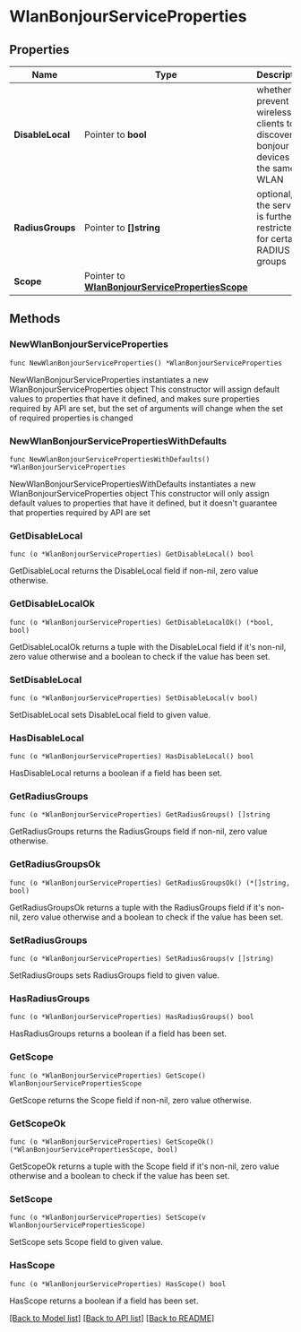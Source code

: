 # WlanBonjourServiceProperties

## Properties

Name | Type | Description | Notes
------------ | ------------- | ------------- | -------------
**DisableLocal** | Pointer to **bool** | whether to prevent wireless clients to discover bonjour devices on the same WLAN | [optional] [default to false]
**RadiusGroups** | Pointer to **[]string** | optional, if the service is further restricted for certain RADIUS groups | [optional] 
**Scope** | Pointer to [**WlanBonjourServicePropertiesScope**](WlanBonjourServicePropertiesScope.md) |  | [optional] [default to WLANBONJOURSERVICEPROPERTIESSCOPE_SAME_SITE]

## Methods

### NewWlanBonjourServiceProperties

`func NewWlanBonjourServiceProperties() *WlanBonjourServiceProperties`

NewWlanBonjourServiceProperties instantiates a new WlanBonjourServiceProperties object
This constructor will assign default values to properties that have it defined,
and makes sure properties required by API are set, but the set of arguments
will change when the set of required properties is changed

### NewWlanBonjourServicePropertiesWithDefaults

`func NewWlanBonjourServicePropertiesWithDefaults() *WlanBonjourServiceProperties`

NewWlanBonjourServicePropertiesWithDefaults instantiates a new WlanBonjourServiceProperties object
This constructor will only assign default values to properties that have it defined,
but it doesn't guarantee that properties required by API are set

### GetDisableLocal

`func (o *WlanBonjourServiceProperties) GetDisableLocal() bool`

GetDisableLocal returns the DisableLocal field if non-nil, zero value otherwise.

### GetDisableLocalOk

`func (o *WlanBonjourServiceProperties) GetDisableLocalOk() (*bool, bool)`

GetDisableLocalOk returns a tuple with the DisableLocal field if it's non-nil, zero value otherwise
and a boolean to check if the value has been set.

### SetDisableLocal

`func (o *WlanBonjourServiceProperties) SetDisableLocal(v bool)`

SetDisableLocal sets DisableLocal field to given value.

### HasDisableLocal

`func (o *WlanBonjourServiceProperties) HasDisableLocal() bool`

HasDisableLocal returns a boolean if a field has been set.

### GetRadiusGroups

`func (o *WlanBonjourServiceProperties) GetRadiusGroups() []string`

GetRadiusGroups returns the RadiusGroups field if non-nil, zero value otherwise.

### GetRadiusGroupsOk

`func (o *WlanBonjourServiceProperties) GetRadiusGroupsOk() (*[]string, bool)`

GetRadiusGroupsOk returns a tuple with the RadiusGroups field if it's non-nil, zero value otherwise
and a boolean to check if the value has been set.

### SetRadiusGroups

`func (o *WlanBonjourServiceProperties) SetRadiusGroups(v []string)`

SetRadiusGroups sets RadiusGroups field to given value.

### HasRadiusGroups

`func (o *WlanBonjourServiceProperties) HasRadiusGroups() bool`

HasRadiusGroups returns a boolean if a field has been set.

### GetScope

`func (o *WlanBonjourServiceProperties) GetScope() WlanBonjourServicePropertiesScope`

GetScope returns the Scope field if non-nil, zero value otherwise.

### GetScopeOk

`func (o *WlanBonjourServiceProperties) GetScopeOk() (*WlanBonjourServicePropertiesScope, bool)`

GetScopeOk returns a tuple with the Scope field if it's non-nil, zero value otherwise
and a boolean to check if the value has been set.

### SetScope

`func (o *WlanBonjourServiceProperties) SetScope(v WlanBonjourServicePropertiesScope)`

SetScope sets Scope field to given value.

### HasScope

`func (o *WlanBonjourServiceProperties) HasScope() bool`

HasScope returns a boolean if a field has been set.


[[Back to Model list]](../README.md#documentation-for-models) [[Back to API list]](../README.md#documentation-for-api-endpoints) [[Back to README]](../README.md)


